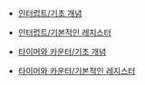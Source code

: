 - [인터럽트/기초 개념](./interrupt/00-tutorial.md)
- [인터럽트/기본적인 레지스터](./interrupt/01-basic-interrupt.md)

- [타이머와 카운터/기초 개념](./timer-and-counter/00-tutorial.md)
- [타이머와 카운터/기본적인 레지스터](./timer-and-counter/01-basic-registor.md)

